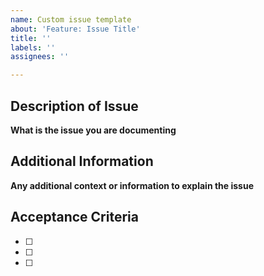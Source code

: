 ```yaml
---
name: Custom issue template
about: 'Feature: Issue Title'
title: ''
labels: ''
assignees: ''

---
```


## Description of Issue
**What is the issue you are documenting**

## Additional Information
**Any additional context or information to explain the issue**

## Acceptance Criteria
- [ ]
- [ ]
- [ ]
